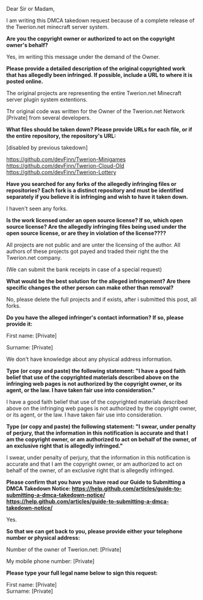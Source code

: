 Dear Sir or Madam,

I am writing this DMCA takedown request because of a complete release of the Twerion.net minecraft server system.

**Are you the copyright owner or authorized to act on the copyright owner's behalf?**

Yes, im writing this message under the demand of the Owner. 

**Please provide a detailed description of the original copyrighted work that has allegedly been infringed. If possible, include a URL to where it is posted online.**

The original projects are representing the entire Twerion.net Minecraft server plugin system extentions.

Thr original code was written for the Owner of the Twerion.net Network [Private] from several developers. 

**What files should be taken down? Please provide URLs for each file, or if the entire repository, the repository's URL:**

[disabled by previous takedown]

https://github.com/devFinn/Twerion-Minigames  
https://github.com/devFinn/Twerion-Cloud-Old  
https://github.com/devFinn/Twerion-Lottery  

 

**Have you searched for any forks of the allegedly infringing files or repositories? Each fork is a distinct repository and must be identified separately if you believe it is infringing and wish to have it taken down.**

I haven't seen any forks.

 

**Is the work licensed under an open source license? If so, which open source license? Are the allegedly infringing files being used under the open source license, or are they in violation of the license????**

All projects are not public and are unter the licensing of the author. All authors of these projects got payed and traded their right the the Twerion.net company.

(We can submit the bank receipts in case of a special request)

 

**What would be the best solution for the alleged infringement? Are there specific changes the other person can make other than removal?**

No, please delete the full projects and if exists, after i submitted this post, all forks.

 

**Do you have the alleged infringer's contact information? If so, please provide it:**

First name: [Private]

Surname: [Private]

We don't have knowledge about any physical address information.

 

**Type (or copy and paste) the following statement: "I have a good faith belief that use of the copyrighted materials described above on the infringing web pages is not authorized by the copyright owner, or its agent, or the law. I have taken fair use into consideration."**

I have a good faith belief that use of the copyrighted materials described above on the infringing web pages is not authorized by the copyright owner, or its agent, or the law. I have taken fair use into consideration.

 

**Type (or copy and paste) the following statement: "I swear, under penalty of perjury, that the information in this notification is accurate and that I am the copyright owner, or am authorized to act on behalf of the owner, of an exclusive right that is allegedly infringed."**

I swear, under penalty of perjury, that the information in this notification is accurate and that I am the copyright owner, or am authorized to act on behalf of the owner, of an exclusive right that is allegedly infringed.

 

**Please confirm that you have you have read our Guide to Submitting a DMCA Takedown Notice: https://help.github.com/articles/guide-to-submitting-a-dmca-takedown-notice/ https://help.github.com/articles/guide-to-submitting-a-dmca-takedown-notice/**

Yes.

 

**So that we can get back to you, please provide either your telephone number or physical address:**

Number of the owner of Twerion.net: [Private]

My mobile phone number: [Private]

 

**Please type your full legal name below to sign this request:**

First name: [Private]  
Surname: [Private]
